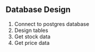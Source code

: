## Database Design

1. Connect to postgres database
2. Design tables
3. Get stock data
4. Get price data


